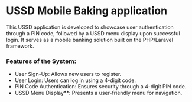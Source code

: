 # USSD Mobile Baking application 

This USSD application is developed to showcase user authentication through a PIN code, followed by a USSD menu display upon successful login. It serves as a mobile banking solution built on the PHP/Laravel framework.

### Features of the System:
- User Sign-Up: Allows new users to register.
- User Login: Users can log in using a 4-digit code.
- PIN Code Authentication: Ensures security through a 4-digit PIN code.
- USSD Menu Display**: Presents a user-friendly menu for navigation.
